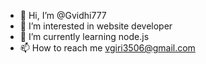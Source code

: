 - 👋 Hi, I’m @Gvidhi777
- 👀 I’m interested in website developer
- 🌱 I’m currently learning node.js
- 📫 How to reach me vgiri3506@gmail.com 

<!---
Gvidhi777/Gvidhi777 is a ✨ special ✨ repository because its `README.md` (this file) appears on your GitHub profile.
You can click the Preview link to take a look at your changes.
--->
